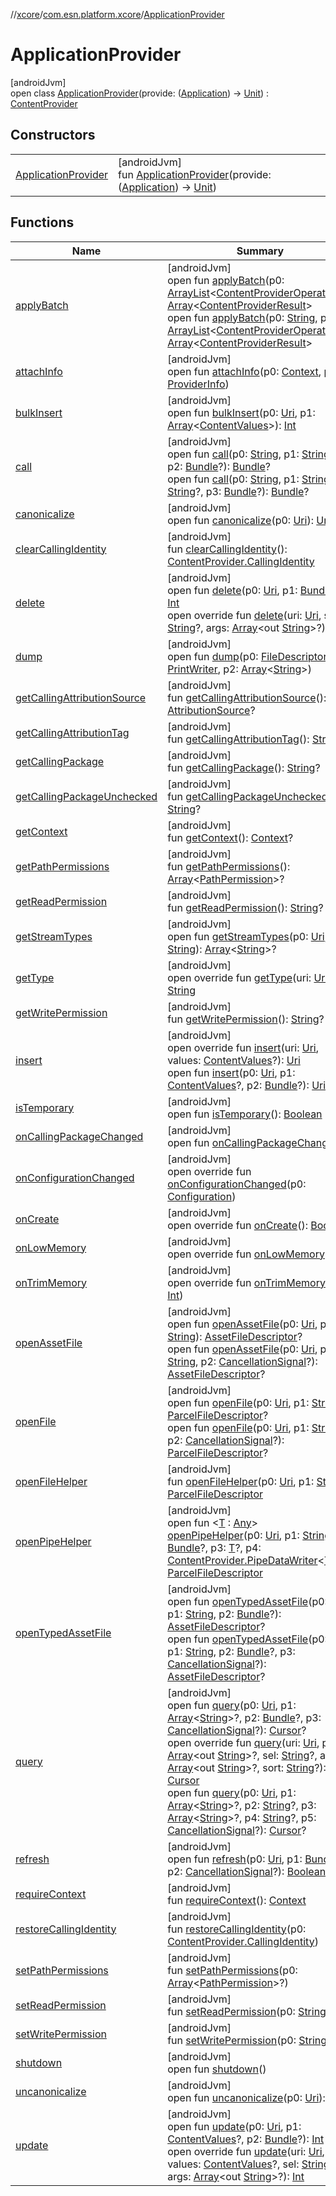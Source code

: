 //[xcore](../../../index.md)/[com.esn.platform.xcore](../index.md)/[ApplicationProvider](index.md)

# ApplicationProvider

[androidJvm]\
open class [ApplicationProvider](index.md)(provide: ([Application](https://developer.android.com/reference/kotlin/android/app/Application.html)) -&gt; [Unit](https://kotlinlang.org/api/latest/jvm/stdlib/kotlin/-unit/index.html)) : [ContentProvider](https://developer.android.com/reference/kotlin/android/content/ContentProvider.html)

## Constructors

| | |
|---|---|
| [ApplicationProvider](-application-provider.md) | [androidJvm]<br>fun [ApplicationProvider](-application-provider.md)(provide: ([Application](https://developer.android.com/reference/kotlin/android/app/Application.html)) -&gt; [Unit](https://kotlinlang.org/api/latest/jvm/stdlib/kotlin/-unit/index.html)) |

## Functions

| Name | Summary |
|---|---|
| [applyBatch](index.md#-579436093%2FFunctions%2F1283107675) | [androidJvm]<br>open fun [applyBatch](index.md#-579436093%2FFunctions%2F1283107675)(p0: [ArrayList](https://developer.android.com/reference/kotlin/java/util/ArrayList.html)&lt;[ContentProviderOperation](https://developer.android.com/reference/kotlin/android/content/ContentProviderOperation.html)&gt;): [Array](https://kotlinlang.org/api/latest/jvm/stdlib/kotlin/-array/index.html)&lt;[ContentProviderResult](https://developer.android.com/reference/kotlin/android/content/ContentProviderResult.html)&gt;<br>open fun [applyBatch](index.md#-211330584%2FFunctions%2F1283107675)(p0: [String](https://kotlinlang.org/api/latest/jvm/stdlib/kotlin/-string/index.html), p1: [ArrayList](https://developer.android.com/reference/kotlin/java/util/ArrayList.html)&lt;[ContentProviderOperation](https://developer.android.com/reference/kotlin/android/content/ContentProviderOperation.html)&gt;): [Array](https://kotlinlang.org/api/latest/jvm/stdlib/kotlin/-array/index.html)&lt;[ContentProviderResult](https://developer.android.com/reference/kotlin/android/content/ContentProviderResult.html)&gt; |
| [attachInfo](index.md#1819781150%2FFunctions%2F1283107675) | [androidJvm]<br>open fun [attachInfo](index.md#1819781150%2FFunctions%2F1283107675)(p0: [Context](https://developer.android.com/reference/kotlin/android/content/Context.html), p1: [ProviderInfo](https://developer.android.com/reference/kotlin/android/content/pm/ProviderInfo.html)) |
| [bulkInsert](index.md#968421164%2FFunctions%2F1283107675) | [androidJvm]<br>open fun [bulkInsert](index.md#968421164%2FFunctions%2F1283107675)(p0: [Uri](https://developer.android.com/reference/kotlin/android/net/Uri.html), p1: [Array](https://kotlinlang.org/api/latest/jvm/stdlib/kotlin/-array/index.html)&lt;[ContentValues](https://developer.android.com/reference/kotlin/android/content/ContentValues.html)&gt;): [Int](https://kotlinlang.org/api/latest/jvm/stdlib/kotlin/-int/index.html) |
| [call](index.md#-1577313746%2FFunctions%2F1283107675) | [androidJvm]<br>open fun [call](index.md#-1577313746%2FFunctions%2F1283107675)(p0: [String](https://kotlinlang.org/api/latest/jvm/stdlib/kotlin/-string/index.html), p1: [String](https://kotlinlang.org/api/latest/jvm/stdlib/kotlin/-string/index.html)?, p2: [Bundle](https://developer.android.com/reference/kotlin/android/os/Bundle.html)?): [Bundle](https://developer.android.com/reference/kotlin/android/os/Bundle.html)?<br>open fun [call](index.md#1889531795%2FFunctions%2F1283107675)(p0: [String](https://kotlinlang.org/api/latest/jvm/stdlib/kotlin/-string/index.html), p1: [String](https://kotlinlang.org/api/latest/jvm/stdlib/kotlin/-string/index.html), p2: [String](https://kotlinlang.org/api/latest/jvm/stdlib/kotlin/-string/index.html)?, p3: [Bundle](https://developer.android.com/reference/kotlin/android/os/Bundle.html)?): [Bundle](https://developer.android.com/reference/kotlin/android/os/Bundle.html)? |
| [canonicalize](index.md#-167066941%2FFunctions%2F1283107675) | [androidJvm]<br>open fun [canonicalize](index.md#-167066941%2FFunctions%2F1283107675)(p0: [Uri](https://developer.android.com/reference/kotlin/android/net/Uri.html)): [Uri](https://developer.android.com/reference/kotlin/android/net/Uri.html)? |
| [clearCallingIdentity](index.md#1399480974%2FFunctions%2F1283107675) | [androidJvm]<br>fun [clearCallingIdentity](index.md#1399480974%2FFunctions%2F1283107675)(): [ContentProvider.CallingIdentity](https://developer.android.com/reference/kotlin/android/content/ContentProvider.CallingIdentity.html) |
| [delete](index.md#-391220161%2FFunctions%2F1283107675) | [androidJvm]<br>open fun [delete](index.md#-391220161%2FFunctions%2F1283107675)(p0: [Uri](https://developer.android.com/reference/kotlin/android/net/Uri.html), p1: [Bundle](https://developer.android.com/reference/kotlin/android/os/Bundle.html)?): [Int](https://kotlinlang.org/api/latest/jvm/stdlib/kotlin/-int/index.html)<br>open override fun [delete](delete.md)(uri: [Uri](https://developer.android.com/reference/kotlin/android/net/Uri.html), sel: [String](https://kotlinlang.org/api/latest/jvm/stdlib/kotlin/-string/index.html)?, args: [Array](https://kotlinlang.org/api/latest/jvm/stdlib/kotlin/-array/index.html)&lt;out [String](https://kotlinlang.org/api/latest/jvm/stdlib/kotlin/-string/index.html)&gt;?): [Int](https://kotlinlang.org/api/latest/jvm/stdlib/kotlin/-int/index.html) |
| [dump](index.md#-815388228%2FFunctions%2F1283107675) | [androidJvm]<br>open fun [dump](index.md#-815388228%2FFunctions%2F1283107675)(p0: [FileDescriptor](https://developer.android.com/reference/kotlin/java/io/FileDescriptor.html), p1: [PrintWriter](https://developer.android.com/reference/kotlin/java/io/PrintWriter.html), p2: [Array](https://kotlinlang.org/api/latest/jvm/stdlib/kotlin/-array/index.html)&lt;[String](https://kotlinlang.org/api/latest/jvm/stdlib/kotlin/-string/index.html)&gt;) |
| [getCallingAttributionSource](index.md#-912193749%2FFunctions%2F1283107675) | [androidJvm]<br>fun [getCallingAttributionSource](index.md#-912193749%2FFunctions%2F1283107675)(): [AttributionSource](https://developer.android.com/reference/kotlin/android/content/AttributionSource.html)? |
| [getCallingAttributionTag](index.md#365049562%2FFunctions%2F1283107675) | [androidJvm]<br>fun [getCallingAttributionTag](index.md#365049562%2FFunctions%2F1283107675)(): [String](https://kotlinlang.org/api/latest/jvm/stdlib/kotlin/-string/index.html)? |
| [getCallingPackage](index.md#-826438689%2FFunctions%2F1283107675) | [androidJvm]<br>fun [getCallingPackage](index.md#-826438689%2FFunctions%2F1283107675)(): [String](https://kotlinlang.org/api/latest/jvm/stdlib/kotlin/-string/index.html)? |
| [getCallingPackageUnchecked](index.md#1771303629%2FFunctions%2F1283107675) | [androidJvm]<br>fun [getCallingPackageUnchecked](index.md#1771303629%2FFunctions%2F1283107675)(): [String](https://kotlinlang.org/api/latest/jvm/stdlib/kotlin/-string/index.html)? |
| [getContext](index.md#-1176919894%2FFunctions%2F1283107675) | [androidJvm]<br>fun [getContext](index.md#-1176919894%2FFunctions%2F1283107675)(): [Context](https://developer.android.com/reference/kotlin/android/content/Context.html)? |
| [getPathPermissions](index.md#-484361926%2FFunctions%2F1283107675) | [androidJvm]<br>fun [getPathPermissions](index.md#-484361926%2FFunctions%2F1283107675)(): [Array](https://kotlinlang.org/api/latest/jvm/stdlib/kotlin/-array/index.html)&lt;[PathPermission](https://developer.android.com/reference/kotlin/android/content/pm/PathPermission.html)&gt;? |
| [getReadPermission](index.md#-1549852644%2FFunctions%2F1283107675) | [androidJvm]<br>fun [getReadPermission](index.md#-1549852644%2FFunctions%2F1283107675)(): [String](https://kotlinlang.org/api/latest/jvm/stdlib/kotlin/-string/index.html)? |
| [getStreamTypes](index.md#727325547%2FFunctions%2F1283107675) | [androidJvm]<br>open fun [getStreamTypes](index.md#727325547%2FFunctions%2F1283107675)(p0: [Uri](https://developer.android.com/reference/kotlin/android/net/Uri.html), p1: [String](https://kotlinlang.org/api/latest/jvm/stdlib/kotlin/-string/index.html)): [Array](https://kotlinlang.org/api/latest/jvm/stdlib/kotlin/-array/index.html)&lt;[String](https://kotlinlang.org/api/latest/jvm/stdlib/kotlin/-string/index.html)&gt;? |
| [getType](get-type.md) | [androidJvm]<br>open override fun [getType](get-type.md)(uri: [Uri](https://developer.android.com/reference/kotlin/android/net/Uri.html)): [String](https://kotlinlang.org/api/latest/jvm/stdlib/kotlin/-string/index.html) |
| [getWritePermission](index.md#1196057643%2FFunctions%2F1283107675) | [androidJvm]<br>fun [getWritePermission](index.md#1196057643%2FFunctions%2F1283107675)(): [String](https://kotlinlang.org/api/latest/jvm/stdlib/kotlin/-string/index.html)? |
| [insert](insert.md) | [androidJvm]<br>open override fun [insert](insert.md)(uri: [Uri](https://developer.android.com/reference/kotlin/android/net/Uri.html), values: [ContentValues](https://developer.android.com/reference/kotlin/android/content/ContentValues.html)?): [Uri](https://developer.android.com/reference/kotlin/android/net/Uri.html)<br>open fun [insert](index.md#-111143934%2FFunctions%2F1283107675)(p0: [Uri](https://developer.android.com/reference/kotlin/android/net/Uri.html), p1: [ContentValues](https://developer.android.com/reference/kotlin/android/content/ContentValues.html)?, p2: [Bundle](https://developer.android.com/reference/kotlin/android/os/Bundle.html)?): [Uri](https://developer.android.com/reference/kotlin/android/net/Uri.html)? |
| [isTemporary](index.md#-1635027504%2FFunctions%2F1283107675) | [androidJvm]<br>open fun [isTemporary](index.md#-1635027504%2FFunctions%2F1283107675)(): [Boolean](https://kotlinlang.org/api/latest/jvm/stdlib/kotlin/-boolean/index.html) |
| [onCallingPackageChanged](index.md#-196343868%2FFunctions%2F1283107675) | [androidJvm]<br>open fun [onCallingPackageChanged](index.md#-196343868%2FFunctions%2F1283107675)() |
| [onConfigurationChanged](index.md#955605224%2FFunctions%2F1283107675) | [androidJvm]<br>open override fun [onConfigurationChanged](index.md#955605224%2FFunctions%2F1283107675)(p0: [Configuration](https://developer.android.com/reference/kotlin/android/content/res/Configuration.html)) |
| [onCreate](on-create.md) | [androidJvm]<br>open override fun [onCreate](on-create.md)(): [Boolean](https://kotlinlang.org/api/latest/jvm/stdlib/kotlin/-boolean/index.html) |
| [onLowMemory](index.md#594123425%2FFunctions%2F1283107675) | [androidJvm]<br>open override fun [onLowMemory](index.md#594123425%2FFunctions%2F1283107675)() |
| [onTrimMemory](index.md#-1357851105%2FFunctions%2F1283107675) | [androidJvm]<br>open override fun [onTrimMemory](index.md#-1357851105%2FFunctions%2F1283107675)(p0: [Int](https://kotlinlang.org/api/latest/jvm/stdlib/kotlin/-int/index.html)) |
| [openAssetFile](index.md#-1270087754%2FFunctions%2F1283107675) | [androidJvm]<br>open fun [openAssetFile](index.md#-1270087754%2FFunctions%2F1283107675)(p0: [Uri](https://developer.android.com/reference/kotlin/android/net/Uri.html), p1: [String](https://kotlinlang.org/api/latest/jvm/stdlib/kotlin/-string/index.html)): [AssetFileDescriptor](https://developer.android.com/reference/kotlin/android/content/res/AssetFileDescriptor.html)?<br>open fun [openAssetFile](index.md#1807943200%2FFunctions%2F1283107675)(p0: [Uri](https://developer.android.com/reference/kotlin/android/net/Uri.html), p1: [String](https://kotlinlang.org/api/latest/jvm/stdlib/kotlin/-string/index.html), p2: [CancellationSignal](https://developer.android.com/reference/kotlin/android/os/CancellationSignal.html)?): [AssetFileDescriptor](https://developer.android.com/reference/kotlin/android/content/res/AssetFileDescriptor.html)? |
| [openFile](index.md#-2041456146%2FFunctions%2F1283107675) | [androidJvm]<br>open fun [openFile](index.md#-2041456146%2FFunctions%2F1283107675)(p0: [Uri](https://developer.android.com/reference/kotlin/android/net/Uri.html), p1: [String](https://kotlinlang.org/api/latest/jvm/stdlib/kotlin/-string/index.html)): [ParcelFileDescriptor](https://developer.android.com/reference/kotlin/android/os/ParcelFileDescriptor.html)?<br>open fun [openFile](index.md#2047861992%2FFunctions%2F1283107675)(p0: [Uri](https://developer.android.com/reference/kotlin/android/net/Uri.html), p1: [String](https://kotlinlang.org/api/latest/jvm/stdlib/kotlin/-string/index.html), p2: [CancellationSignal](https://developer.android.com/reference/kotlin/android/os/CancellationSignal.html)?): [ParcelFileDescriptor](https://developer.android.com/reference/kotlin/android/os/ParcelFileDescriptor.html)? |
| [openFileHelper](index.md#414967612%2FFunctions%2F1283107675) | [androidJvm]<br>fun [openFileHelper](index.md#414967612%2FFunctions%2F1283107675)(p0: [Uri](https://developer.android.com/reference/kotlin/android/net/Uri.html), p1: [String](https://kotlinlang.org/api/latest/jvm/stdlib/kotlin/-string/index.html)): [ParcelFileDescriptor](https://developer.android.com/reference/kotlin/android/os/ParcelFileDescriptor.html) |
| [openPipeHelper](index.md#-1948715849%2FFunctions%2F1283107675) | [androidJvm]<br>open fun &lt;[T](index.md#-1948715849%2FFunctions%2F1283107675) : [Any](https://kotlinlang.org/api/latest/jvm/stdlib/kotlin/-any/index.html)&gt; [openPipeHelper](index.md#-1948715849%2FFunctions%2F1283107675)(p0: [Uri](https://developer.android.com/reference/kotlin/android/net/Uri.html), p1: [String](https://kotlinlang.org/api/latest/jvm/stdlib/kotlin/-string/index.html), p2: [Bundle](https://developer.android.com/reference/kotlin/android/os/Bundle.html)?, p3: [T](index.md#-1948715849%2FFunctions%2F1283107675)?, p4: [ContentProvider.PipeDataWriter](https://developer.android.com/reference/kotlin/android/content/ContentProvider.PipeDataWriter.html)&lt;[T](index.md#-1948715849%2FFunctions%2F1283107675)&gt;): [ParcelFileDescriptor](https://developer.android.com/reference/kotlin/android/os/ParcelFileDescriptor.html) |
| [openTypedAssetFile](index.md#1446480217%2FFunctions%2F1283107675) | [androidJvm]<br>open fun [openTypedAssetFile](index.md#1446480217%2FFunctions%2F1283107675)(p0: [Uri](https://developer.android.com/reference/kotlin/android/net/Uri.html), p1: [String](https://kotlinlang.org/api/latest/jvm/stdlib/kotlin/-string/index.html), p2: [Bundle](https://developer.android.com/reference/kotlin/android/os/Bundle.html)?): [AssetFileDescriptor](https://developer.android.com/reference/kotlin/android/content/res/AssetFileDescriptor.html)?<br>open fun [openTypedAssetFile](index.md#-715192291%2FFunctions%2F1283107675)(p0: [Uri](https://developer.android.com/reference/kotlin/android/net/Uri.html), p1: [String](https://kotlinlang.org/api/latest/jvm/stdlib/kotlin/-string/index.html), p2: [Bundle](https://developer.android.com/reference/kotlin/android/os/Bundle.html)?, p3: [CancellationSignal](https://developer.android.com/reference/kotlin/android/os/CancellationSignal.html)?): [AssetFileDescriptor](https://developer.android.com/reference/kotlin/android/content/res/AssetFileDescriptor.html)? |
| [query](index.md#830025184%2FFunctions%2F1283107675) | [androidJvm]<br>open fun [query](index.md#830025184%2FFunctions%2F1283107675)(p0: [Uri](https://developer.android.com/reference/kotlin/android/net/Uri.html), p1: [Array](https://kotlinlang.org/api/latest/jvm/stdlib/kotlin/-array/index.html)&lt;[String](https://kotlinlang.org/api/latest/jvm/stdlib/kotlin/-string/index.html)&gt;?, p2: [Bundle](https://developer.android.com/reference/kotlin/android/os/Bundle.html)?, p3: [CancellationSignal](https://developer.android.com/reference/kotlin/android/os/CancellationSignal.html)?): [Cursor](https://developer.android.com/reference/kotlin/android/database/Cursor.html)?<br>open override fun [query](query.md)(uri: [Uri](https://developer.android.com/reference/kotlin/android/net/Uri.html), proj: [Array](https://kotlinlang.org/api/latest/jvm/stdlib/kotlin/-array/index.html)&lt;out [String](https://kotlinlang.org/api/latest/jvm/stdlib/kotlin/-string/index.html)&gt;?, sel: [String](https://kotlinlang.org/api/latest/jvm/stdlib/kotlin/-string/index.html)?, args: [Array](https://kotlinlang.org/api/latest/jvm/stdlib/kotlin/-array/index.html)&lt;out [String](https://kotlinlang.org/api/latest/jvm/stdlib/kotlin/-string/index.html)&gt;?, sort: [String](https://kotlinlang.org/api/latest/jvm/stdlib/kotlin/-string/index.html)?): [Cursor](https://developer.android.com/reference/kotlin/android/database/Cursor.html)<br>open fun [query](index.md#-1450681441%2FFunctions%2F1283107675)(p0: [Uri](https://developer.android.com/reference/kotlin/android/net/Uri.html), p1: [Array](https://kotlinlang.org/api/latest/jvm/stdlib/kotlin/-array/index.html)&lt;[String](https://kotlinlang.org/api/latest/jvm/stdlib/kotlin/-string/index.html)&gt;?, p2: [String](https://kotlinlang.org/api/latest/jvm/stdlib/kotlin/-string/index.html)?, p3: [Array](https://kotlinlang.org/api/latest/jvm/stdlib/kotlin/-array/index.html)&lt;[String](https://kotlinlang.org/api/latest/jvm/stdlib/kotlin/-string/index.html)&gt;?, p4: [String](https://kotlinlang.org/api/latest/jvm/stdlib/kotlin/-string/index.html)?, p5: [CancellationSignal](https://developer.android.com/reference/kotlin/android/os/CancellationSignal.html)?): [Cursor](https://developer.android.com/reference/kotlin/android/database/Cursor.html)? |
| [refresh](index.md#-1477190157%2FFunctions%2F1283107675) | [androidJvm]<br>open fun [refresh](index.md#-1477190157%2FFunctions%2F1283107675)(p0: [Uri](https://developer.android.com/reference/kotlin/android/net/Uri.html), p1: [Bundle](https://developer.android.com/reference/kotlin/android/os/Bundle.html)?, p2: [CancellationSignal](https://developer.android.com/reference/kotlin/android/os/CancellationSignal.html)?): [Boolean](https://kotlinlang.org/api/latest/jvm/stdlib/kotlin/-boolean/index.html) |
| [requireContext](index.md#-1640266823%2FFunctions%2F1283107675) | [androidJvm]<br>fun [requireContext](index.md#-1640266823%2FFunctions%2F1283107675)(): [Context](https://developer.android.com/reference/kotlin/android/content/Context.html) |
| [restoreCallingIdentity](index.md#-139189815%2FFunctions%2F1283107675) | [androidJvm]<br>fun [restoreCallingIdentity](index.md#-139189815%2FFunctions%2F1283107675)(p0: [ContentProvider.CallingIdentity](https://developer.android.com/reference/kotlin/android/content/ContentProvider.CallingIdentity.html)) |
| [setPathPermissions](index.md#847672994%2FFunctions%2F1283107675) | [androidJvm]<br>fun [setPathPermissions](index.md#847672994%2FFunctions%2F1283107675)(p0: [Array](https://kotlinlang.org/api/latest/jvm/stdlib/kotlin/-array/index.html)&lt;[PathPermission](https://developer.android.com/reference/kotlin/android/content/pm/PathPermission.html)&gt;?) |
| [setReadPermission](index.md#992069615%2FFunctions%2F1283107675) | [androidJvm]<br>fun [setReadPermission](index.md#992069615%2FFunctions%2F1283107675)(p0: [String](https://kotlinlang.org/api/latest/jvm/stdlib/kotlin/-string/index.html)?) |
| [setWritePermission](index.md#-670707882%2FFunctions%2F1283107675) | [androidJvm]<br>fun [setWritePermission](index.md#-670707882%2FFunctions%2F1283107675)(p0: [String](https://kotlinlang.org/api/latest/jvm/stdlib/kotlin/-string/index.html)?) |
| [shutdown](index.md#643934189%2FFunctions%2F1283107675) | [androidJvm]<br>open fun [shutdown](index.md#643934189%2FFunctions%2F1283107675)() |
| [uncanonicalize](index.md#893497436%2FFunctions%2F1283107675) | [androidJvm]<br>open fun [uncanonicalize](index.md#893497436%2FFunctions%2F1283107675)(p0: [Uri](https://developer.android.com/reference/kotlin/android/net/Uri.html)): [Uri](https://developer.android.com/reference/kotlin/android/net/Uri.html)? |
| [update](index.md#1860212242%2FFunctions%2F1283107675) | [androidJvm]<br>open fun [update](index.md#1860212242%2FFunctions%2F1283107675)(p0: [Uri](https://developer.android.com/reference/kotlin/android/net/Uri.html), p1: [ContentValues](https://developer.android.com/reference/kotlin/android/content/ContentValues.html)?, p2: [Bundle](https://developer.android.com/reference/kotlin/android/os/Bundle.html)?): [Int](https://kotlinlang.org/api/latest/jvm/stdlib/kotlin/-int/index.html)<br>open override fun [update](update.md)(uri: [Uri](https://developer.android.com/reference/kotlin/android/net/Uri.html), values: [ContentValues](https://developer.android.com/reference/kotlin/android/content/ContentValues.html)?, sel: [String](https://kotlinlang.org/api/latest/jvm/stdlib/kotlin/-string/index.html)?, args: [Array](https://kotlinlang.org/api/latest/jvm/stdlib/kotlin/-array/index.html)&lt;out [String](https://kotlinlang.org/api/latest/jvm/stdlib/kotlin/-string/index.html)&gt;?): [Int](https://kotlinlang.org/api/latest/jvm/stdlib/kotlin/-int/index.html) |
